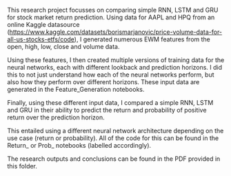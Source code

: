 This research project focusses on comparing simple RNN, LSTM and GRU for stock market return prediction. Using data for AAPL and HPQ from an online Kaggle datasource (https://www.kaggle.com/datasets/borismarjanovic/price-volume-data-for-all-us-stocks-etfs/code), I generated numerous EWM features from the open, high, low, close and volume data.

Using these features, I then created multiple versions of training data for the neural networks, each with different lookback and prediction horizons. I did this to not just understand how each of the neural networks perform, but also how they perform over different horizons. These input data are generated in the Feature_Generation notebooks.

Finally, using these different input data, I compared a simple RNN, LSTM and GRU in their ability to predict the return and probability of positive return over the prediction horizon. 

This entailed using a different neural network architecture depending on the use case (return or probability). All of the code for this can be found in the Return_ or Prob_ notebooks (labelled accordingly).

The research outputs and conclusions can be found in the PDF provided in this folder.
